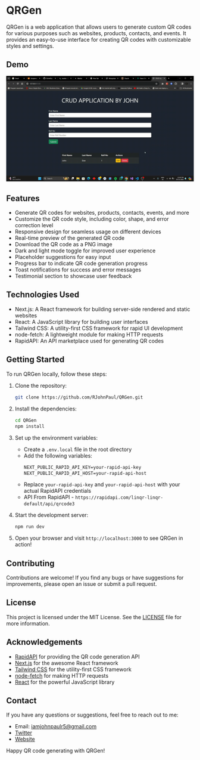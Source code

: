 # QRGen

QRGen is a web application that allows users to generate custom QR codes for various purposes such as websites, products, contacts, and events. It provides an easy-to-use interface for creating QR codes with customizable styles and settings.

## Demo

 ![](https://github.com/RJohnPaul/CRUD-Basic-App/blob/main/Demo.gif)

## Features

- Generate QR codes for websites, products, contacts, events, and more
- Customize the QR code style, including color, shape, and error correction level
- Responsive design for seamless usage on different devices
- Real-time preview of the generated QR code
- Download the QR code as a PNG image
- Dark and light mode toggle for improved user experience
- Placeholder suggestions for easy input
- Progress bar to indicate QR code generation progress
- Toast notifications for success and error messages
- Testimonial section to showcase user feedback

## Technologies Used

- Next.js: A React framework for building server-side rendered and static websites
- React: A JavaScript library for building user interfaces
- Tailwind CSS: A utility-first CSS framework for rapid UI development
- node-fetch: A lightweight module for making HTTP requests
- RapidAPI: An API marketplace used for generating QR codes

## Getting Started

To run QRGen locally, follow these steps:

1. Clone the repository:

   ```bash
   git clone https://github.com/RJohnPaul/QRGen.git
   ```

2. Install the dependencies:

   ```bash
   cd QRGen
   npm install
   ```

3. Set up the environment variables:

   - Create a `.env.local` file in the root directory
   - Add the following variables:
     ```
     NEXT_PUBLIC_RAPID_API_KEY=your-rapid-api-key
     NEXT_PUBLIC_RAPID_API_HOST=your-rapid-api-host
     ```
   - Replace `your-rapid-api-key` and `your-rapid-api-host` with your actual RapidAPI credentials
   - API From RapidAPI - `https://rapidapi.com/linqr-linqr-default/api/qrcode3`

4. Start the development server:

   ```bash
   npm run dev
   ```

5. Open your browser and visit `http://localhost:3000` to see QRGen in action!

## Contributing

Contributions are welcome! If you find any bugs or have suggestions for improvements, please open an issue or submit a pull request.

## License

This project is licensed under the MIT License. See the [LICENSE](LICENSE) file for more information.

## Acknowledgements

- [RapidAPI](https://rapidapi.com/) for providing the QR code generation API
- [Next.js](https://nextjs.org/) for the awesome React framework
- [Tailwind CSS](https://tailwindcss.com/) for the utility-first CSS framework
- [node-fetch](https://www.npmjs.com/package/node-fetch) for making HTTP requests
- [React](https://reactjs.org/) for the powerful JavaScript library

## Contact

If you have any questions or suggestions, feel free to reach out to me:

- Email: iamjohnpaulr5@gmail.com
- [Twitter](https://twitter.com/iamjohnpaulr5)
- [Website](https://john-porfolio.vercel.app)

Happy QR code generating with QRGen!
